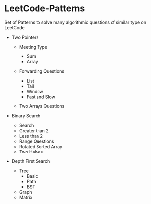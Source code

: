 # LeetCode-Patterns
Set of Patterns to solve many algorithmic questions of similar type on LeetCode

* Two Pointers
  * Meeting Type
    * Sum
    * Array
    
  * Forwarding Questions
    * List
    * Tail
    * Window
    * Fast and Slow
    
  * Two Arrays Questions

* Binary Search
  * Search
  * Greater than 2
  * Less than 2
  * Range Questions
  * Rotated Sorted Array
  * Two Halves
  
* Depth First Search
  * Tree
    * Basic
    * Path
    * BST
  * Graph
  * Matrix

